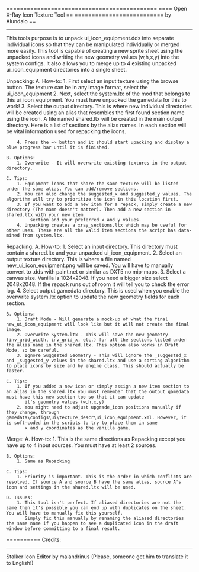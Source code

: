 ============================================
==== Open X-Ray Icon Texture Tool         ==
========================== by Alundaio    ==
********************************************

This tools purpose is to unpack ui_icon_equipment.dds into separate individual icons so that they can 
be manipulated individually or merged more easily. This tool is capable of creating a new sprite sheet
using the unpacked icons and writing the new geometry values (w,h,x,y) into the system configs. It also
allows you to merge up to 4 existing unpacked ui_icon_equipment directories into a single sheet.


Unpacking:
	A. How-to:
		1. First select an input texture using the browse button. The texture can be in any image format, select the ui_icon_equipment
		2. Next, select the system.ltx of the mod that belongs to this ui_icon_equipment. You must have unpacked the gamedata for this to work!
		3. Select the output directory. This is where new individual directories will be created using an alias that resembles the first found section name using the icon.
		   A file named shared.ltx will be created in the main output directory. Here is a list of sections by the alias names. In each section will be vital information used
		   for repacking the icons. 
			
		4. Press the => button and it should start upacking and display a blue progress bar until it is finished.
		
	B. Options:
		1. Overwrite - It will overwrite existing textures in the output directory.

	C. Tips:
		1. Equipment icons that share the same texture will be listed under the same alias. You can add/remove sections.
		2. You can also change the suggested_x and suggested_y values. The algorithm will try to prioritize the icon in this location first.
		3. If you want to add a new item for a repack, simply create a new directory (The name doesn't matter). Then add a new section in shared.ltx with your new item 
			 section and your preferred x and y values.	
		4. Unpacking creates a xray_sections.ltx which may be useful for other uses. These are all the valid item sections the script has data-mined from system.ltx.
		
Repacking:
	A. How-to:
		1. Select an input directory. This directory must contain a shared.ltx and your unpacked ui_icon_equipment.
		2. Select an output texture directory. This is where a file named new_ui_icon_equipment.png will be saved. You will have to manually convert to .dds with paint.net or similar as DXT5 no mip-maps.
		3. Select a canvas size. Vanilla is 1024x2048. If you need a bigger size select 2048x2048. If the repack runs out of room it will tell you to check the error log.
		4. Select output gamedata directory. This is used when you enable the overwrite system.ltx option to update the new geometry fields for each section.
	
	B. Options:
		1. Draft Mode - Will generate a mock-up of what the final new_ui_icon_equipment will look like but it will not create the final image.
		2. Overwrite System.ltx - This will save the new geometry (inv_grid_width, inv_grid_x, etc.) for all the sections listed under the alias name in the shared.ltx. This option also works in Draft Mode, so be careful.
		3. Ignore Suggested Geometry - This will ignore the _suggested_x and _suggested_y values in the shared.ltx and use a sorting algorithm to place icons by size and by engine class. This should actually be faster.
		
	C. Tips:
		1. If you added a new icon or simply assign a new item section to an alias in the shared.ltx you must remember that the output gamedata must have this new section too so that it can update
		   it's geometry values (w,h,x,y)
		2. You might need to adjust upgrade_icon positions manually if they change, through gamedata\configs\ui\texture_descr\ui_icon_equipment.xml. However, it is soft-coded in the scripts to try to place them in same 
		   x and y coordinates as the vanilla game.
		
Merge:
	A. How-to:
		1. This is the same directions as Repacking except you have up to 4 input sources. You must have at least 2 sources.
	
	B. Options:
		1. Same as Repacking 
		
	C. Tips:
		1. Priority is important. This is the order in which conflicts are resolved. If source A and source B have the same alias, source A's icon and settings in the shared.ltx will be used.
	
	D. Issues:
		1. This tool isn't perfect. If aliased directories are not the same then it's possible you can end up with duplicates on the sheet. You will have to manually fix this yourself. 
		   Simply fix this manually by renaming the aliased directories the same name if you happen to see a duplicated icon in the draft window before committing to a final result.
	
==========
  Credits:
**********
Stalker Icon Editor by malandrinus (Please, someone get him to translate it to English!)